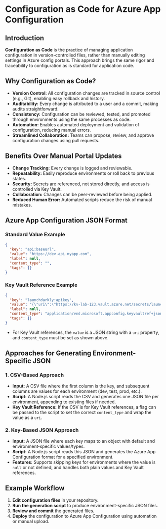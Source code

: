 # Configuration as Code for Azure App Configuration

## Introduction

**Configuration as Code** is the practice of managing application configuration in version-controlled files, rather than manually editing settings in Azure config portals. This approach brings the same rigor and traceability to configuration as is standard for application code.

## Why Configuration as Code?

- **Version Control:** All configuration changes are tracked in source control (e.g., Git), enabling easy rollback and history.
- **Auditability:** Every change is attributed to a user and a commit, making audits straightforward.
- **Consistency:** Configuration can be reviewed, tested, and promoted through environments using the same processes as code.
- **Automation:** Enables automated deployment and validation of configuration, reducing manual errors.
- **Streamlined Collaboration:** Teams can propose, review, and approve configuration changes using pull requests.


## Benefits Over Manual Portal Updates

- **Change Tracking:** Every change is logged and reviewable.
- **Repeatability:** Easily reproduce environments or roll back to previous states.
- **Security:** Secrets are referenced, not stored directly, and access is controlled via Key Vault.
- **Collaboration:** Changes can be peer-reviewed before being applied.
- **Reduced Human Error:** Automated scripts reduce the risk of manual mistakes.

## Azure App Configuration JSON Format

### Standard Value Example

```json
{
  "key": "api:baseurl",
  "value": "https://dev.api.myapp.com",
  "label": null,
  "content_type": "",
  "tags": {}
}
```

### Key Vault Reference Example

```json
{
  "key": "launchdarkly:apikey",
  "value": "{\"uri\":\"https://kv-lab-123.vault.azure.net/secrets/launchdarkly\"}",
  "label": null,
  "content_type": "application/vnd.microsoft.appconfig.keyvaultref+json;charset=utf-8",
  "tags": {}
}
```

- For Key Vault references, the `value` is a JSON string with a `uri` property, and `content_type` must be set as shown above.

## Approaches for Generating Environment-Specific JSON

### 1. CSV-Based Approach

- **Input:** A CSV file where the first column is the key, and subsequent columns are values for each environment (dev, test, prod, etc.).
- **Script:** A Node.js script reads the CSV and generates one JSON file per environment, appending to existing files if needed.
- **Key Vault Reference:** If the CSV is for Key Vault references, a flag can be passed to the script to set the correct `content_type` and wrap the value as a `uri`.

### 2. Key-Based JSON Approach

- **Input:** A JSON file where each key maps to an object with default and environment-specific values/types.
- **Script:** A Node.js script reads this JSON and generates the Azure App Configuration format for a specified environment.
- **Features:** Supports skipping keys for environments where the value is `null` or not defined, and handles both plain values and Key Vault references.

## Example Workflow

1. **Edit configuration files** in your repository.
2. **Run the generation script** to produce environment-specific JSON files.
3. **Review and commit** the generated files.
4. **Deploy** the configuration to Azure App Configuration using automation or manual upload.


